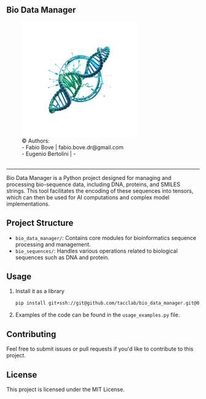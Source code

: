 
## Bio Data Manager
<figure>
  <img src="icon.png" alt="description" style="width:300px; height:auto;">
  <figcaption>© Authors:<br>
   - Fabio Bove | fabio.bove.dr@gmail.com<br> 
   - Eugenio Bertolini | - </figcaption><br> 
</figure>

<hr>
Bio Data Manager is a Python project designed for managing and processing bio-sequence data, including DNA, proteins, and SMILES strings. This tool facilitates the encoding of these sequences into tensors, which can then be used for AI computations and complex model implementations.

## Project Structure
- `bio_data_manager/`: Contains core modules for bioinformatics sequence processing and management.
- `bio_sequences/`: Handles various operations related to biological sequences such as DNA and protein.


## Usage
1. Install it as a library 
   ```bash
   pip install git+ssh://git@github.com/tacclab/bio_data_manager.git@0.0.1
   ```
2. Examples of the code can be found in the `usage_examples.py` file.

## Contributing
Feel free to submit issues or pull requests if you'd like to contribute to this project.

## License
This project is licensed under the MIT License.
